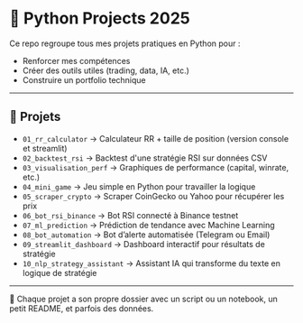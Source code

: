 # 🐍 Python Projects 2025

Ce repo regroupe tous mes projets pratiques en Python pour :

- Renforcer mes compétences
- Créer des outils utiles (trading, data, IA, etc.)
- Construire un portfolio technique

---

## 📁 Projets

- `01_rr_calculator` → Calculateur RR + taille de position (version console et streamlit)
- `02_backtest_rsi` → Backtest d'une stratégie RSI sur données CSV
- `03_visualisation_perf` → Graphiques de performance (capital, winrate, etc.)
- `04_mini_game` → Jeu simple en Python pour travailler la logique
- `05_scraper_crypto` → Scraper CoinGecko ou Yahoo pour récupérer les prix
- `06_bot_rsi_binance` → Bot RSI connecté à Binance testnet
- `07_ml_prediction` → Prédiction de tendance avec Machine Learning
- `08_bot_automation` → Bot d’alerte automatisée (Telegram ou Email)
- `09_streamlit_dashboard` → Dashboard interactif pour résultats de stratégie
- `10_nlp_strategy_assistant` → Assistant IA qui transforme du texte en logique de stratégie

---

📌 Chaque projet a son propre dossier avec un script ou un notebook, un petit README, et parfois des données.

